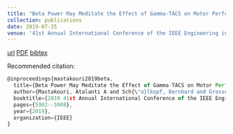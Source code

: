 ```yaml
---
title: "Beta Power May Meditate the Effect of Gamma-TACS on Motor Performance"
collection: publications
date: 2019-07-25
venue: '41st Annual International Conference of the IEEE Engineering in Medicine and Biology Society (EMBC)'
---
```

[url](https://ieeexplore.ieee.org/abstract/document/8856416)
[PDF](https://ei.is.tuebingen.mpg.de/uploads_file/attachment/attachment/515/1905.00319.pdf)
[bibtex](/publication/2019a-Beta-Power-May-Meditate-the-Effect-of-Gamma-TACS-on-Motor-Performance)

Recommended citation:  
```javascript
@inproceedings{mastakouri2019beta,
  title={Beta Power May Meditate the Effect of Gamma-TACS on Motor Performance},
  author={Mastakouri, Atalanti A and Sch{\"o}lkopf, Bernhard and Grosse-Wentrup, Moritz},
  booktitle={2019 41st Annual International Conference of the IEEE Engineering in Medicine and Biology Society (EMBC)},
  pages={5902--5908},
  year={2019},
  organization={IEEE}
}

```

